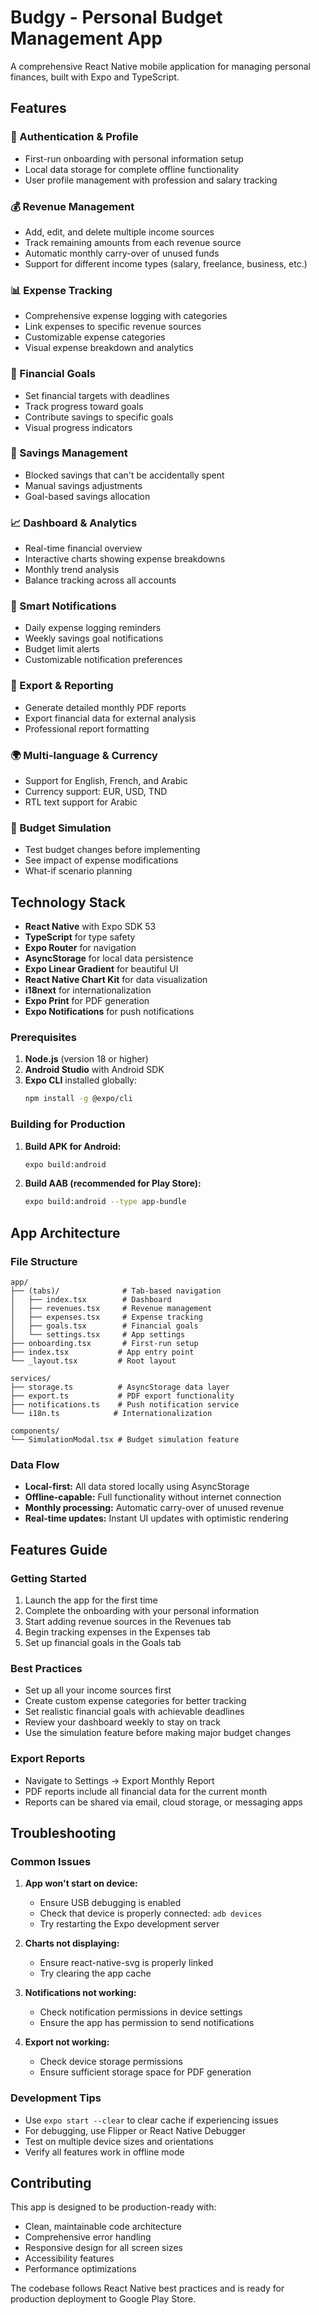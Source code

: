 # Budgy - Personal Budget Management App

A comprehensive React Native mobile application for managing personal finances, built with Expo and TypeScript.

## Features

### 🔐 Authentication & Profile
- First-run onboarding with personal information setup
- Local data storage for complete offline functionality
- User profile management with profession and salary tracking

### 💰 Revenue Management
- Add, edit, and delete multiple income sources
- Track remaining amounts from each revenue source
- Automatic monthly carry-over of unused funds
- Support for different income types (salary, freelance, business, etc.)

### 📊 Expense Tracking
- Comprehensive expense logging with categories
- Link expenses to specific revenue sources
- Customizable expense categories
- Visual expense breakdown and analytics

### 🎯 Financial Goals
- Set financial targets with deadlines
- Track progress toward goals
- Contribute savings to specific goals
- Visual progress indicators

### 💾 Savings Management
- Blocked savings that can't be accidentally spent
- Manual savings adjustments
- Goal-based savings allocation

### 📈 Dashboard & Analytics
- Real-time financial overview
- Interactive charts showing expense breakdowns
- Monthly trend analysis
- Balance tracking across all accounts

### 🔔 Smart Notifications
- Daily expense logging reminders
- Weekly savings goal notifications
- Budget limit alerts
- Customizable notification preferences

### 📄 Export & Reporting
- Generate detailed monthly PDF reports
- Export financial data for external analysis
- Professional report formatting

### 🌍 Multi-language & Currency
- Support for English, French, and Arabic
- Currency support: EUR, USD, TND
- RTL text support for Arabic

### 🔄 Budget Simulation
- Test budget changes before implementing
- See impact of expense modifications
- What-if scenario planning

## Technology Stack

- **React Native** with Expo SDK 53
- **TypeScript** for type safety
- **Expo Router** for navigation
- **AsyncStorage** for local data persistence
- **Expo Linear Gradient** for beautiful UI
- **React Native Chart Kit** for data visualization
- **i18next** for internationalization
- **Expo Print** for PDF generation
- **Expo Notifications** for push notifications

### Prerequisites

1. **Node.js** (version 18 or higher)
2. **Android Studio** with Android SDK
3. **Expo CLI** installed globally:
   ```bash
   npm install -g @expo/cli
   ```

### Building for Production

1. **Build APK for Android:**
   ```bash
   expo build:android
   ```

2. **Build AAB (recommended for Play Store):**
   ```bash
   expo build:android --type app-bundle
   ```

## App Architecture

### File Structure
```
app/
├── (tabs)/              # Tab-based navigation
│   ├── index.tsx        # Dashboard
│   ├── revenues.tsx     # Revenue management
│   ├── expenses.tsx     # Expense tracking
│   ├── goals.tsx        # Financial goals
│   └── settings.tsx     # App settings
├── onboarding.tsx       # First-run setup
├── index.tsx           # App entry point
└── _layout.tsx         # Root layout

services/
├── storage.ts          # AsyncStorage data layer
├── export.ts           # PDF export functionality
├── notifications.ts    # Push notification service
└── i18n.ts            # Internationalization

components/
└── SimulationModal.tsx # Budget simulation feature
```

### Data Flow
- **Local-first:** All data stored locally using AsyncStorage
- **Offline-capable:** Full functionality without internet connection
- **Monthly processing:** Automatic carry-over of unused revenue
- **Real-time updates:** Instant UI updates with optimistic rendering

## Features Guide

### Getting Started
1. Launch the app for the first time
2. Complete the onboarding with your personal information
3. Start adding revenue sources in the Revenues tab
4. Begin tracking expenses in the Expenses tab
5. Set up financial goals in the Goals tab

### Best Practices
- Set up all your income sources first
- Create custom expense categories for better tracking
- Set realistic financial goals with achievable deadlines
- Review your dashboard weekly to stay on track
- Use the simulation feature before making major budget changes

### Export Reports
- Navigate to Settings → Export Monthly Report
- PDF reports include all financial data for the current month
- Reports can be shared via email, cloud storage, or messaging apps

## Troubleshooting

### Common Issues

1. **App won't start on device:**
   - Ensure USB debugging is enabled
   - Check that device is properly connected: `adb devices`
   - Try restarting the Expo development server

2. **Charts not displaying:**
   - Ensure react-native-svg is properly linked
   - Try clearing the app cache

3. **Notifications not working:**
   - Check notification permissions in device settings
   - Ensure the app has permission to send notifications

4. **Export not working:**
   - Check device storage permissions
   - Ensure sufficient storage space for PDF generation

### Development Tips

- Use `expo start --clear` to clear cache if experiencing issues
- For debugging, use Flipper or React Native Debugger
- Test on multiple device sizes and orientations
- Verify all features work in offline mode

## Contributing

This app is designed to be production-ready with:
- Clean, maintainable code architecture
- Comprehensive error handling
- Responsive design for all screen sizes
- Accessibility features
- Performance optimizations

The codebase follows React Native best practices and is ready for production deployment to Google Play Store.
